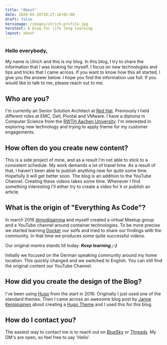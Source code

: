 ```yaml
---
title: "About"
date: 2020-05-26T20:27:16+02:00
draft: false
heroimage: /images/ulrich-profile.jpg
herotext: A blog for life long learning
layout: about
---
```


### Hello everybody,

My name is Ulrich and this is my blog. In this blog, I try to share the information that I was looking for myself. I focus on new technologies and tips and tricks that I came across. If you want to know how this all started, I give you the answer below. I hope you find the information use full. If you would like to talk to me, please reach out to me.

## Who are you?

I'm currently an Senior Solution Architect at [Red Hat](https://redhat.com). Previously I held different roles at EMC, Dell, Pivotal and VMware. I have a diploma in Computer Science from the [RWTH Aachen University](https://rwth-aachen.de). I'm interested in exploring new technology and trying to apply theme for my customer engagements.

## How often do you create new content?

This is a side project of mine, and as a result I'm not able to stick to a consistent schedule. My work demands a lot of travel time. As a result of that, I haven't been able to publish anything new for quite some time. Hopefully it will get better soon. The blog is an addition to the YouTube Channel. Creating these videos takes some time. Whenever I find something interesting I'll either try to create a video for it or publish an article. 

## What is the origin of "Everything As Code"?

In march 2016 [@mydigamma](https://twitter.com/MyDigamma) and myself created a virtual Meetup group and a YouTube channel around container technologies. To be more precise we started learning [Docker](https://docker.com) our selfs and tried to share our findings with the community. In that time we produces some quite successful videos.  

Our original mantra stands till today:  __*Keep learning ;-)*__

Initially we focused on the German speaking community around my home location. This quickly changed and we switched to English. You can still find the original content our YouTube Channel.

## How did you create the design of the Blog?

I've been using [Hugo](https://gohugo.io) from the start in 2016. Originally I just used one of the standard themes. Then I came across an awesome blog post by [Janne Kemppainen](https://www.pakstech.com/about/) about creating a [Hugo Theme](https://www.pakstech.com/blog/introduction-to-hugo/) and I used this for this blog.


## How do I contact you?

The easiest way to contact me is to reach out on [BlueSky](https://bsky.app/profile/everything-as-code.com) or [Threads](https://www.threads.net/@devulrix). My DM's are open, so feel free to say 'Hello'.